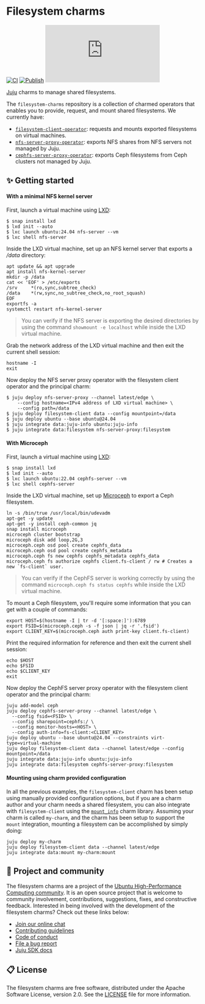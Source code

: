 # Filesystem charms

[![CI](https://github.com/charmed-hpc/filesystem-charms/actions/workflows/ci.yaml/badge.svg)](https://github.com/charmed-hpc/filesystem-charms/actions/workflows/ci.yaml/badge.svg)
[![Publish](https://github.com/charmed-hpc/filesystem-charms/actions/workflows/publish.yaml/badge.svg)](https://github.com/charmed-hpc/filesystem-charms/actions/workflows/publish.yaml/badge.svg)
[![Matrix](https://img.shields.io/matrix/ubuntu-hpc%3Amatrix.org?logo=matrix&label=ubuntu-hpc)](https://matrix.to/#/#ubuntu-hpc:matrix.org)

[Juju](https://juju.is) charms to manage shared filesystems.

The `filesystem-charms` repository is a collection of charmed operators that enables you to provide,
request, and mount shared filesystems. We currently have:

- [`filesystem-client-operator`](./charms/filesystem-client/): requests and mounts exported filesystems on virtual machines.
- [`nfs-server-proxy-operator`](./charms/nfs-server-proxy/): exports NFS shares from NFS servers not managed by Juju.
- [`cephfs-server-proxy-operator`](./charms/cephfs-server-proxy): exports Ceph filesystems from Ceph clusters not managed by Juju.

## ✨ Getting started

#### With a minimal NFS kernel server

First, launch a virtual machine using [LXD](https://ubuntu.com/lxd):

```shell
$ snap install lxd
$ lxd init --auto
$ lxc launch ubuntu:24.04 nfs-server --vm
$ lxc shell nfs-server
```

Inside the LXD virtual machine, set up an NFS kernel server that exports
a _/data_ directory:

```shell
apt update && apt upgrade
apt install nfs-kernel-server
mkdir -p /data
cat << 'EOF' > /etc/exports
/srv     *(ro,sync,subtree_check)
/data    *(rw,sync,no_subtree_check,no_root_squash)
EOF
exportfs -a
systemctl restart nfs-kernel-server
```

> You can verify if the NFS server is exporting the desired directories
> by using the command `showmount -e localhost` while inside the LXD virtual machine.

Grab the network address of the LXD virtual machine and then exit the current shell session:

```shell
hostname -I
exit
```

Now deploy the NFS server proxy operator with the filesystem client operator and the principal charm:

```shell
$ juju deploy nfs-server-proxy --channel latest/edge \
    --config hostname=<IPv4 address of LXD virtual machine> \
    --config path=/data
$ juju deploy filesystem-client data --config mountpoint=/data
$ juju deploy ubuntu --base ubuntu@24.04
$ juju integrate data:juju-info ubuntu:juju-info
$ juju integrate data:filesystem nfs-server-proxy:filesystem
```

#### With Microceph

First, launch a virtual machine using [LXD](https://ubuntu.com/lxd):

```shell
$ snap install lxd
$ lxd init --auto
$ lxc launch ubuntu:22.04 cephfs-server --vm
$ lxc shell cephfs-server
```

Inside the LXD virtual machine, set up [Microceph](https://github.com/canonical/microceph) to export a Ceph filesystem.

```shell
ln -s /bin/true /usr/local/bin/udevadm
apt-get -y update
apt-get -y install ceph-common jq
snap install microceph
microceph cluster bootstrap
microceph disk add loop,2G,3
microceph.ceph osd pool create cephfs_data
microceph.ceph osd pool create cephfs_metadata
microceph.ceph fs new cephfs cephfs_metadata cephfs_data
microceph.ceph fs authorize cephfs client.fs-client / rw # Creates a new `fs-client` user.
```

> You can verify if the CephFS server is working correctly by using the command
> `microceph.ceph fs status cephfs` while inside the LXD virtual machine.

To mount a Ceph filesystem, you'll require some information that you can get with a couple of commands:

```shell
export HOST=$(hostname -I | tr -d '[:space:]'):6789
export FSID=$(microceph.ceph -s -f json | jq -r '.fsid')
export CLIENT_KEY=$(microceph.ceph auth print-key client.fs-client)
```

Print the required information for reference and then exit the current shell session:

```shell
echo $HOST
echo $FSID
echo $CLIENT_KEY
exit
```

Now deploy the CephFS server proxy operator with the filesystem client operator and the principal charm:

```shell
juju add-model ceph
juju deploy cephfs-server-proxy --channel latest/edge \
  --config fsid=<FSID> \
  --config sharepoint=cephfs:/ \
  --config monitor-hosts=<HOST> \
  --config auth-info=fs-client:<CLIENT_KEY>
juju deploy ubuntu --base ubuntu@24.04 --constraints virt-type=virtual-machine
juju deploy filesystem-client data --channel latest/edge --config mountpoint=/data
juju integrate data:juju-info ubuntu:juju-info
juju integrate data:filesystem cephfs-server-proxy:filesystem
```

#### Mounting using charm provided configuration

In all the previous examples, the `filesystem-client` charm has been setup using manually
provided configuration options, but if you are a charm author and your charm needs a shared filesystem,
you can also integrate with `filesystem-client` using the [`mount_info`] charm library. Assuming
your charm is called `my-charm`, and the charm has been setup to support the `mount` integration,
mounting a filesystem can be accomplished by simply doing:

```shell
juju deploy my-charm
juju deploy filesystem-client data --channel latest/edge
juju integrate data:mount my-charm:mount
```

[`mount_info`]: ./charms/filesystem-client/lib/charms/filesystem_client/v0/mount_info.py

## 🤝 Project and community

The filesystem charms are a project of the [Ubuntu High-Performance Computing community](https://ubuntu.com/community/governance/teams/hpc).
It is an open source project that is welcome to community involvement, contributions, suggestions, fixes, and
constructive feedback. Interested in being involved with the development of the filesystem charms? Check out these links below:

- [Join our online chat](https://matrix.to/#/#ubuntu-hpc:matrix.org)
- [Contributing guidelines](./CONTRIBUTING.md)
- [Code of conduct](https://ubuntu.com/community/ethos/code-of-conduct)
- [File a bug report](https://github.com/charmed-hpc/filesystem-charms/issues)
- [Juju SDK docs](https://juju.is/docs/sdk)

## 📋 License

The filesystem charms are free software, distributed under the
Apache Software License, version 2.0. See the [LICENSE](./LICENSE) file for more information.
